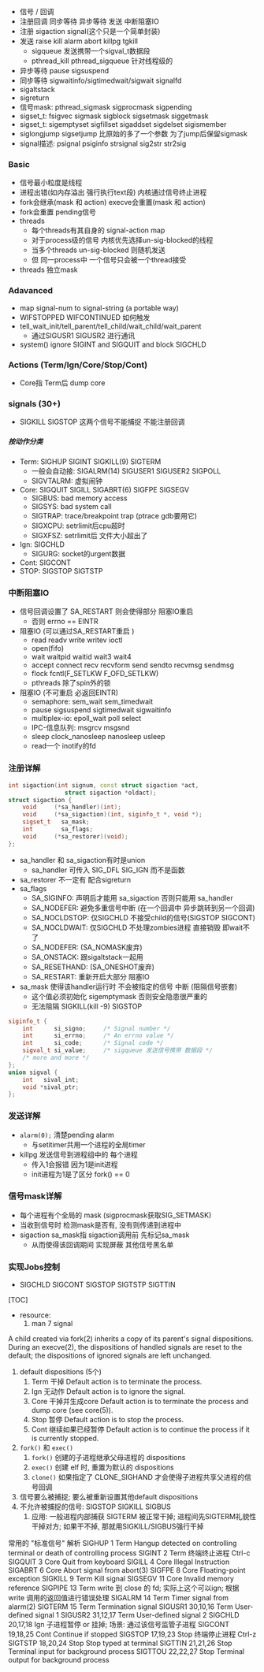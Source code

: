 + 信号 / 回调
+ 注册回调 同步等待 异步等待 发送 中断阻塞IO
+ 注册 sigaction signal(这个只是一个简单封装)
+ 发送 raise kill alarm abort killpg tgkill
    + sigqueue 发送携带一个sigval_t数据段
    + pthread_kill pthread_sigqueue 针对线程级的
+ 异步等待 pause sigsuspend
+ 同步等待 sigwaitinfo/sigtimedwait/sigwait signalfd
+ sigaltstack
+ sigreturn
+ 信号mask: pthread_sigmask sigprocmask sigpending
+ sigset_t: fsigvec sigmask sigblock sigsetmask siggetmask
+ sigset_t: sigemptyset sigfillset sigaddset sigdelset sigismember
+ siglongjump sigsetjump 比原始的多了一个参数 为了jump后保留sigmask
+ signal描述: psignal psiginfo strsignal sig2str str2sig

### Basic
+ 信号最小粒度是线程
+ 进程出错(如内存溢出 强行执行text段) 内核通过信号终止进程
+ fork会继承(mask 和 action) execve会重置(mask 和 action)
+ fork会重置 pending信号
+ threads
    + 每个threads有其自身的 signal-action map
    + 对于process级的信号 内核优先选择un-sig-blocked的线程
    + 当多个threads un-sig-blocked 则随机发送
    + 但 同一process中 一个信号只会被一个thread接受
+ threads 独立mask

### Adavanced
+ map signal-num to signal-string (a portable way)
+ WIFSTOPPED WIFCONTINUED 如何触发
+ tell_wait_init/tell_parent/tell_child/wait_child/wait_parent
    + 通过SIGUSR1 SIGUSR2 进行通讯
+ system() ignore SIGINT and SIGQUIT and block SIGCHLD

### Actions (Term/Ign/Core/Stop/Cont)
+ Core指 Term后 dump core

### signals (30+)
+ SIGKILL SIGSTOP 这两个信号不能捕捉 不能注册回调
##### 按动作分类
+ Term: SIGHUP SIGINT SIGKILL(9) SIGTERM
    + 一般会自动接: SIGALRM(14) SIGUSER1 SIGUSER2 SIGPOLL
    + SIGVTALRM: 虚拟闹钟
+ Core: SIGQUIT SIGILL SIGABRT(6) SIGFPE SIGSEGV
    + SIGBUS: bad memory access
    + SIGSYS: bad system call
    + SIGTRAP: trace/breakpoint trap (ptrace gdb要用它)
    + SIGXCPU: setrlimit后cpu超时
    + SIGXFSZ: setrlimit后 文件大小超出了
+ Ign: SIGCHLD
    + SIGURG: socket的urgent数据
+ Cont: SIGCONT 
+ STOP: SIGSTOP SIGTSTP

### 中断阻塞IO
+ 信号回调设置了 SA_RESTART 则会使得部分 阻塞IO重启
    + 否则 errno == EINTR
+ 阻塞IO (可以通过SA_RESTART重启 )
    + read readv write writev ioctl
    + open(fifo)
    + wait waitpid waitid wait3 wait4
    + accept connect recv recvform send sendto recvmsg sendmsg
    + flock fcntl(F_SETLKW F_OFD_SETLKW)
    + pthreads 除了spin外的锁
+ 阻塞IO (不可重启 必返回EINTR)
    + semaphore: sem_wait sem_timedwait
    + pause sigsuspend sigtimedwait sigwaitinfo
    + multiplex-io: epoll_wait poll select
    + IPC-信息队列: msgrcv msgsnd
    + sleep clock_nanosleep nanosleep usleep
    + read一个 inotify的fd

### 注册详解
```c++
int sigaction(int signum, const struct sigaction *act,
                struct sigaction *oldact);
struct sigaction {
    void     (*sa_handler)(int);
    void     (*sa_sigaction)(int, siginfo_t *, void *);
    sigset_t   sa_mask;
    int        sa_flags;
    void     (*sa_restorer)(void);
};
```
+ sa_handler 和 sa_sigaction有时是union
    + sa_handler 可传入 SIG_DFL SIG_IGN 而不是函数
+ sa_restorer 不一定有 配合sigreturn
+ sa_flags
    + SA_SIGINFO: 声明后才能用 sa_sigaction 否则只能用 sa_handler
    + SA_NODEFER: 避免多重信号中断 (在一个回调中 异步跳转到另一个回调)
    + SA_NOCLDSTOP: 仅SIGCHLD 不接受child的信号(SIGSTOP SIGCONT)
    + SA_NOCLDWAIT: 仅SIGCHLD 不处理zombies进程 直接销毁 即wait不了
    + SA_NODEFER: (SA_NOMASK废弃)
    + SA_ONSTACK: 跟sigaltstack一起用
    + SA_RESETHAND: (SA_ONESHOT废弃)
    + SA_RESTART: 重新开启大部分 阻塞IO
+ sa_mask 使得该handler运行时 不会被指定的信号 中断 (阻隔信号嵌套)
    + 这个值必须初始化 sigemptymask 否则安全隐患很严重的
    + 无法阻隔 SIGKILL(kill -9) SIGSTOP
```c++
siginfo_t {
    int      si_signo;     /* Signal number */
    int      si_errno;     /* An errno value */
    int      si_code;      /* Signal code */
    sigval_t si_value;     /* sigqueue 发送信号携带 数据段 */
    /* more and more */
};
union sigval {
    int   sival_int;
    void *sival_ptr;
};
```

### 发送详解
+ `alarm(0);` 清楚pending alarm
    + 与setitimer共用一个进程的全局timer
+ killpg 发送信号到进程组中的 每个进程
    + 传入1会报错 因为1是init进程
    + init进程为1是了区分 fork() == 0

### 信号mask详解
+ 每个进程有个全局的 mask (sigprocmask获取SIG_SETMASK)
+ 当收到信号时 检测mask是否有, 没有则传递到进程中
+ sigaction sa_mask指 sigaction调用前 先标记sa_mask
    + 从而使得该回调期间 实现屏蔽 其他信号黑名单

### 实现Jobs控制
+ SIGCHLD SIGCONT SIGSTOP SIGTSTP SIGTTIN 


[TOC]
+ resource:
    1. man 7 signal

A child created via fork(2) inherits a copy of its parent's signal dispositions.
 During an execve(2), the dispositions of  handled  signals  are reset to the default; the dispositions of ignored signals are left unchanged.

1. default dispositions (5个)
    1. Term  干掉            Default action is to terminate the process.
    2. Ign   无动作          Default action is to ignore the signal.
    3. Core  干掉并生成core  Default action is to terminate the process and dump core (see core(5)).
    4. Stop  暂停            Default action is to stop the process.
    5. Cont  继续如果已经暂停 Default action is to continue the process if it is currently stopped.
2. `fork()` 和 `exec()`
    1. `fork()` 创建的子进程继承父母进程的 dispositions
    2. `exec()` 创建 elf 时, 重置为默认的 dispositions
    3. `clone()` 如果指定了 CLONE_SIGHAND 才会使得子进程共享父进程的信号回调
3. 信号要么被捕捉; 要么被重新设置其他default dispositions
4. 不允许被捕捉的信号: SIGSTOP SIGKILL SIGBUS
    1. 应用: 一般进程内部捕获 SIGTERM 被正常干掉; 进程间先SIGTERM礼貌性干掉对方; 如果干不掉, 那就用SIGKILL/SIGBUS强行干掉

常用的 "标准信号" 解析
SIGHUP        1       Term    Hangup detected on controlling terminal or death of controlling process
SIGINT        2       Term    终端终止进程 Ctrl-c
SIGQUIT       3       Core    Quit from keyboard
SIGILL        4       Core    Illegal Instruction
SIGABRT       6       Core    Abort signal from abort(3)
SIGFPE        8       Core    Floating-point exception
SIGKILL       9       Term    Kill signal
SIGSEGV      11       Core    Invalid memory reference
SIGPIPE      13       Term    write 到 close 的 fd; 实际上这个可以ign; 根据 write 调用的返回值进行错误处理
SIGALRM      14       Term    Timer signal from alarm(2)
SIGTERM      15       Term    Termination signal
SIGUSR1   30,10,16    Term    User-defined signal 1
SIGUSR2   31,12,17    Term    User-defined signal 2
SIGCHLD   20,17,18    Ign     子进程暂停 or 挂掉; 场景: 通过该信号监管子进程
SIGCONT   19,18,25    Cont    Continue if stopped
SIGSTOP   17,19,23    Stop    终端停止进程 Ctrl-z
SIGTSTP   18,20,24    Stop    Stop typed at terminal
SIGTTIN   21,21,26    Stop    Terminal input for background process
SIGTTOU   22,22,27    Stop    Terminal output for background process